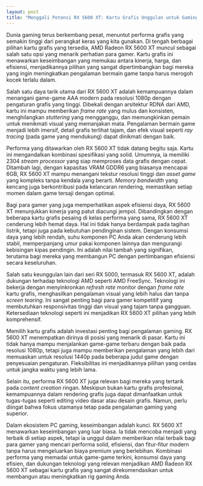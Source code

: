 ```yaml
---
layout: post
title: "Menggali Potensi RX 5600 XT: Kartu Grafis Unggulan untuk Gaming Kekinian"
---
```


Dunia gaming terus berkembang pesat, menuntut performa grafis yang semakin tinggi dari perangkat keras yang kita gunakan. Di tengah berbagai pilihan kartu grafis yang tersedia, AMD Radeon RX 5600 XT muncul sebagai salah satu opsi yang menarik perhatian para gamer. Kartu grafis ini menawarkan keseimbangan yang memukau antara kinerja, harga, dan efisiensi, menjadikannya pilihan yang sangat dipertimbangkan bagi mereka yang ingin meningkatkan pengalaman bermain game tanpa harus merogoh kocek terlalu dalam.

Salah satu daya tarik utama dari RX 5600 XT adalah kemampuannya dalam menangani game-game AAA modern pada resolusi 1080p dengan pengaturan grafis yang tinggi. Dibekali dengan arsitektur RDNA dari AMD, kartu ini mampu memberikan *frame rate* yang mulus dan konsisten, menghilangkan *stuttering* yang mengganggu, dan memungkinkan pemain untuk menikmati visual yang memanjakan mata. Pengalaman bermain game menjadi lebih imersif, detail grafis terlihat tajam, dan efek visual seperti *ray tracing* (pada game yang mendukung) dapat dinikmati dengan baik.

Performa yang ditawarkan oleh RX 5600 XT tidak datang begitu saja. Kartu ini mengandalkan kombinasi spesifikasi yang solid. Umumnya, ia memiliki 2304 *stream processor* yang siap memproses data grafis dengan cepat. Ditambah lagi, dengan kapasitas VRAM GDDR6 yang biasanya mencapai 6GB, RX 5600 XT mampu menangani tekstur resolusi tinggi dan *asset game* yang kompleks tanpa kendala yang berarti. *Memory bandwidth* yang kencang juga berkontribusi pada kelancaran rendering, memastikan setiap momen dalam game tersaji dengan optimal.

Bagi para gamer yang juga memperhatikan aspek efisiensi daya, RX 5600 XT menunjukkan kinerja yang patut diacungi jempol. Dibandingkan dengan beberapa kartu grafis pesaing di kelas performa yang sama, RX 5600 XT cenderung lebih hemat daya. Hal ini tidak hanya berdampak pada tagihan listrik, tetapi juga pada kebutuhan pendinginan sistem. Dengan konsumsi daya yang lebih rendah, suhu komponen PC Anda akan cenderung lebih stabil, memperpanjang umur pakai komponen lainnya dan mengurangi kebisingan kipas pendingin. Ini adalah nilai tambah yang signifikan, terutama bagi mereka yang membangun PC dengan pertimbangan efisiensi secara keseluruhan.

Salah satu keunggulan lain dari seri RX 5000, termasuk RX 5600 XT, adalah dukungan terhadap teknologi AMD seperti AMD FreeSync. Teknologi ini bekerja dengan menyinkronkan *refresh rate* monitor dengan *frame rate* kartu grafis, menghasilkan pengalaman visual yang lebih halus dan tanpa *screen tearing*. Ini sangat penting bagi para gamer kompetitif yang membutuhkan responsivitas tinggi dan visual yang tajam tanpa gangguan. Ketersediaan teknologi seperti ini menjadikan RX 5600 XT pilihan yang lebih komprehensif.

Memilih kartu grafis adalah investasi penting bagi pengalaman gaming. RX 5600 XT menempatkan dirinya di posisi yang menarik di pasar. Kartu ini tidak hanya mampu menjalankan game-game terbaru dengan baik pada resolusi 1080p, tetapi juga mampu memberikan pengalaman yang lebih dari memuaskan untuk resolusi 1440p pada beberapa judul game dengan penyesuaian pengaturan. Fleksibilitas ini menjadikannya pilihan yang cerdas untuk jangka waktu yang lebih lama.

Selain itu, performa RX 5600 XT juga relevan bagi mereka yang tertarik pada *content creation* ringan. Meskipun bukan kartu grafis profesional, kemampuannya dalam rendering grafis juga dapat dimanfaatkan untuk tugas-tugas seperti editing video dasar atau desain grafis. Namun, perlu diingat bahwa fokus utamanya tetap pada pengalaman gaming yang superior.

Dalam ekosistem PC gaming, keseimbangan adalah kunci. RX 5600 XT menawarkan keseimbangan yang luar biasa. Ia tidak mencoba menjadi yang terbaik di setiap aspek, tetapi ia unggul dalam memberikan nilai terbaik bagi para gamer yang mencari performa solid, efisiensi, dan fitur-fitur modern tanpa harus mengeluarkan biaya premium yang berlebihan. Kombinasi performa yang memadai untuk game-game terkini, konsumsi daya yang efisien, dan dukungan teknologi yang relevan menjadikan AMD Radeon RX 5600 XT sebagai kartu grafis yang sangat direkomendasikan untuk membangun atau meningkatkan rig gaming Anda.
